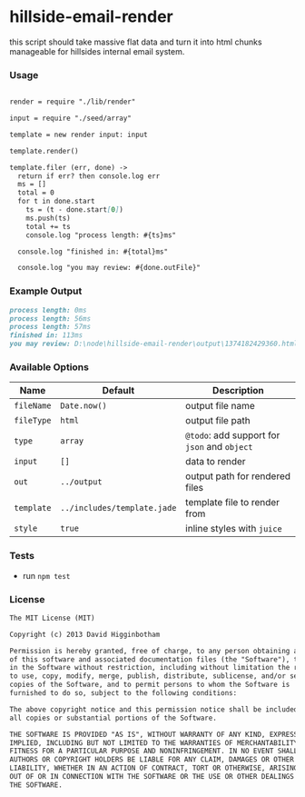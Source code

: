 # hillside-email-render
this script should take massive flat data and turn it into html chunks manageable
for hillsides internal email system.

### Usage
```md

render = require "./lib/render"

input = require "./seed/array"

template = new render input: input

template.render()

template.filer (err, done) ->
  return if err? then console.log err
  ms = []
  total = 0
  for t in done.start
    ts = (t - done.start[0])
    ms.push(ts)
    total += ts
    console.log "process length: #{ts}ms"

  console.log "finished in: #{total}ms"

  console.log "you may review: #{done.outFile}"
```

### Example Output
```md
process length: 0ms
process length: 56ms
process length: 57ms
finished in: 113ms
you may review: D:\node\hillside-email-render\output\1374182429360.html
```

### Available Options
Name | Default | Description
--- | --- | ---
`fileName` | `Date.now()` | output file name
`fileType` | `html` | output file path
`type` | `array` | `@todo`: add support for `json` and `object`
`input` | `[]` | data to render
`out` | `../output` | output path for rendered files
`template` | `../includes/template.jade` | template file to render from
`style` | `true` | inline styles with `juice`

### Tests
- run `npm test`

### License
```md
The MIT License (MIT)

Copyright (c) 2013 David Higginbotham 

Permission is hereby granted, free of charge, to any person obtaining a copy
of this software and associated documentation files (the "Software"), to deal
in the Software without restriction, including without limitation the rights
to use, copy, modify, merge, publish, distribute, sublicense, and/or sell
copies of the Software, and to permit persons to whom the Software is
furnished to do so, subject to the following conditions:

The above copyright notice and this permission notice shall be included in
all copies or substantial portions of the Software.

THE SOFTWARE IS PROVIDED "AS IS", WITHOUT WARRANTY OF ANY KIND, EXPRESS OR
IMPLIED, INCLUDING BUT NOT LIMITED TO THE WARRANTIES OF MERCHANTABILITY,
FITNESS FOR A PARTICULAR PURPOSE AND NONINFRINGEMENT. IN NO EVENT SHALL THE
AUTHORS OR COPYRIGHT HOLDERS BE LIABLE FOR ANY CLAIM, DAMAGES OR OTHER
LIABILITY, WHETHER IN AN ACTION OF CONTRACT, TORT OR OTHERWISE, ARISING FROM,
OUT OF OR IN CONNECTION WITH THE SOFTWARE OR THE USE OR OTHER DEALINGS IN
THE SOFTWARE.
```
